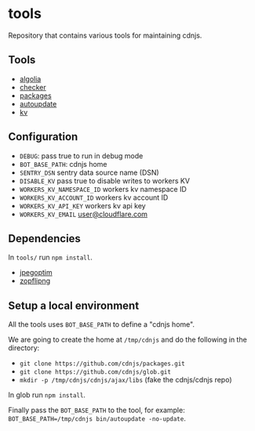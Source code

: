 # tools

Repository that contains various tools for maintaining cdnjs.

## Tools

- [algolia](./cmd/algolia)
- [checker](./cmd/checker)
- [packages](./cmd/packages)
- [autoupdate](./cmd/autoupdate)
- [kv](./cmd/kv)

## Configuration

- `DEBUG`: pass true to run in debug mode
- `BOT_BASE_PATH`: cdnjs home
- `SENTRY_DSN` sentry data source name (DSN)
- `DISABLE_KV` pass true to disable writes to workers KV
- `WORKERS_KV_NAMESPACE_ID` workers kv namespace ID
- `WORKERS_KV_ACCOUNT_ID` workers kv account ID
- `WORKERS_KV_API_KEY` workers kv api key
- `WORKERS_KV_EMAIL` user@cloudflare.com

## Dependencies

In `tools/` run `npm install`.

- [jpegoptim](https://www.kokkonen.net/tjko/projects.html)
- [zopflipng](https://github.com/google/zopfli)

## Setup a local environment

All the tools uses `BOT_BASE_PATH` to define a "cdnjs home".

We are going to create the home at `/tmp/cdnjs` and do the following in the directory:
- `git clone https://github.com/cdnjs/packages.git`
- `git clone https://github.com/cdnjs/glob.git`
- `mkdir -p /tmp/cdnjs/cdnjs/ajax/libs` (fake the cdnjs/cdnjs repo)

In glob run `npm install`.

Finally pass the `BOT_BASE_PATH` to the tool, for example: `BOT_BASE_PATH=/tmp/cdnjs bin/autoupdate -no-update`.

